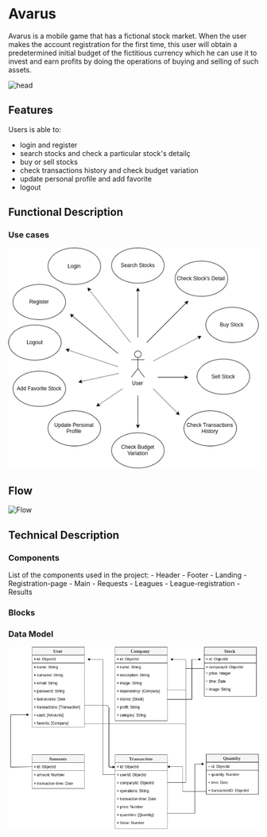# Avarus

Avarus is a mobile game that has a fictional stock market. When the user makes the account registration for the first time, this user will obtain a predetermined initial budget of the fictitious currency which he can use it to invest and earn profits by doing the operations of buying and selling of such assets.

![head](https://media0.giphy.com/media/rM0wxzvwsv5g4/giphy.gif?cid=790b7611c5bc1b46948fd8d6dcea108f680b353f908a6175&rid=giphy.gif)

## Features

Users is able to:
- login and register
- search stocks and check a particular stock's detailç
- buy or sell stocks
- check transactions history and check budget variation
- update personal profile and add favorite
- logout


## Functional Description
### Use cases
![Use Cases](./images/USER&#32;CASES&#32;.png)
## Flow
![Flow](flow.png)
## Technical Description
### Components
List of the components used in the project:
    - Header
    - Footer
    - Landing
    - Registration-page
    - Main
    - Requests
    - Leagues
    - League-registration
    - Results
### Blocks
### Data Model
![Data Model](./images/DATA&#32;MODEL.png)
